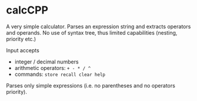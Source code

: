 
# calcCPP
A very simple calculator.
Parses an expression string and extracts operators and operands.
No use of syntax tree, thus limited capabilities (nesting, priority etc.)

Input accepts
- integer / decimal numbers
- arithmetic operators: `+ - * / ^`
- commands: `store recall clear help`

Parses only simple expressions (i.e. no parentheses and no operators priority).
